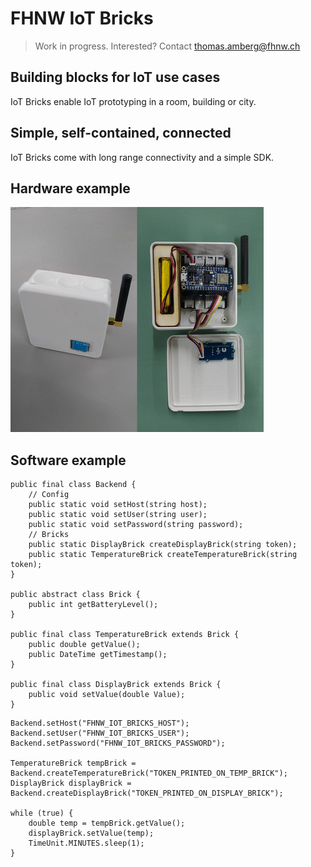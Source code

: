 # FHNW IoT Bricks
> Work in progress. Interested? Contact thomas.amberg@fhnw.ch
## Building blocks for IoT use cases
IoT Bricks enable IoT prototyping in a room, building or city.
## Simple, self-contained, connected
IoT Bricks come with long range connectivity and a simple SDK.
## Hardware example
<img src="IoTBrickTemperature.jpg"/>

## Software example

```
public final class Backend {
    // Config
    public static void setHost(string host);
    public static void setUser(string user);
    public static void setPassword(string password);
    // Bricks
    public static DisplayBrick createDisplayBrick(string token);
    public static TemperatureBrick createTemperatureBrick(string token);
}

public abstract class Brick {
    public int getBatteryLevel();
}

public final class TemperatureBrick extends Brick {
    public double getValue();
    public DateTime getTimestamp();
}

public final class DisplayBrick extends Brick {
    public void setValue(double Value);
}
```

```
Backend.setHost("FHNW_IOT_BRICKS_HOST");
Backend.setUser("FHNW_IOT_BRICKS_USER");
Backend.setPassword("FHNW_IOT_BRICKS_PASSWORD");

TemperatureBrick tempBrick = Backend.createTemperatureBrick("TOKEN_PRINTED_ON_TEMP_BRICK");
DisplayBrick displayBrick = Backend.createDisplayBrick("TOKEN_PRINTED_ON_DISPLAY_BRICK");

while (true) {
    double temp = tempBrick.getValue();
    displayBrick.setValue(temp);
    TimeUnit.MINUTES.sleep(1);
}
```
